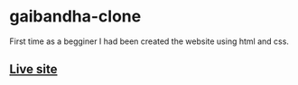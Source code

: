 # gaibandha-clone

First time as a begginer I had been created the website using html and css.

## [Live site](https://apelmahmuddev.github.io/gaibandha-clone/)
